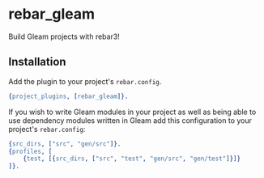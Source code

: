 # rebar_gleam

Build Gleam projects with rebar3!

## Installation

Add the plugin to your project's `rebar.config`.

```erlang
{project_plugins, [rebar_gleam]}.
```

If you wish to write Gleam modules in your project as well as being able to
use dependency modules written in Gleam add this configuration to your
project's `rebar.config`:

```erlang
{src_dirs, ["src", "gen/src"]}.
{profiles, [
    {test, [{src_dirs, ["src", "test", "gen/src", "gen/test"]}]}
]}.
```
